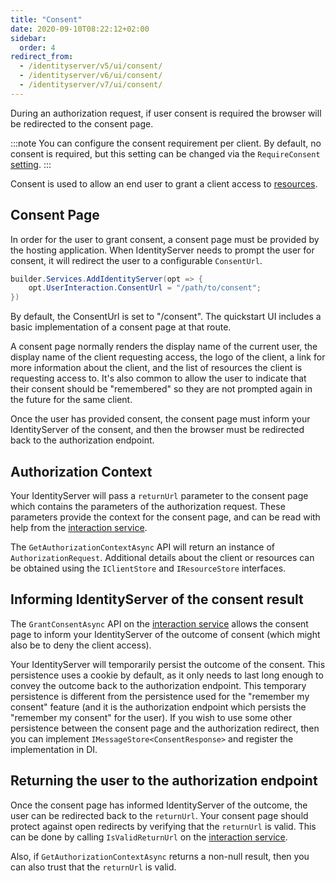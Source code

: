 ```yaml
---
title: "Consent"
date: 2020-09-10T08:22:12+02:00
sidebar:
  order: 4
redirect_from:
  - /identityserver/v5/ui/consent/
  - /identityserver/v6/ui/consent/
  - /identityserver/v7/ui/consent/
---
```


During an authorization request, if user consent is required the browser will be redirected to the consent page.

:::note
You can configure the consent requirement per client. By default, no consent is required, but this setting can be changed via the `RequireConsent` [setting](/identityserver/v7/reference/models/client#consent-screen).
:::

Consent is used to allow an end user to grant a client access to [resources](/identityserver/v7/fundamentals/resources).

## Consent Page
In order for the user to grant consent, a consent page must be provided by the
hosting application. When IdentityServer needs to prompt the
user for consent, it will redirect the user to a configurable `ConsentUrl`. 
```csharp
builder.Services.AddIdentityServer(opt => {
    opt.UserInteraction.ConsentUrl = "/path/to/consent";
})
```
By default, the ConsentUrl is set to "/consent".  The quickstart UI includes a
basic implementation of a consent page at that route.

A consent page normally renders the display name of the current user, 
the display name of the client requesting access, 
the logo of the client, 
a link for more information about the client, 
and the list of resources the client is requesting access to.
It's also common to allow the user to indicate that their consent should be "remembered" so they are not prompted again in the future for the same client.

Once the user has provided consent, the consent page must inform your IdentityServer of the consent, and then the browser must be redirected back to the authorization endpoint. 

## Authorization Context
Your IdentityServer will pass a `returnUrl` parameter to the consent page which contains the parameters of the authorization request.
These parameters provide the context for the consent page, and can be read with help from the [interaction service](/identityserver/v7/reference/services/interaction_service).

The `GetAuthorizationContextAsync` API will return an instance of `AuthorizationRequest`. Additional details about the client or resources can be obtained using the `IClientStore` and `IResourceStore` interfaces. 

## Informing IdentityServer of the consent result
The `GrantConsentAsync` API on the [interaction service](/identityserver/v7/reference/services/interaction_service) allows the consent page to inform your IdentityServer of the outcome of consent (which might also be to deny the client access).

Your IdentityServer will temporarily persist the outcome of the consent.
This persistence uses a cookie by default, as it only needs to last long enough to convey the outcome back to the authorization endpoint.
This temporary persistence is different from the persistence used for the "remember my consent" feature (and it is the authorization endpoint which persists the "remember my consent" for the user).
If you wish to use some other persistence between the consent page and the authorization redirect, then you can implement `IMessageStore<ConsentResponse>` and register the implementation in DI.

## Returning the user to the authorization endpoint
Once the consent page has informed IdentityServer of the outcome, the user can be redirected back to the `returnUrl`. 
Your consent page should protect against open redirects by verifying that the `returnUrl` is valid.
This can be done by calling `IsValidReturnUrl` on the [interaction service](/identityserver/v7/reference/services/interaction_service).

Also, if `GetAuthorizationContextAsync` returns a non-null result, then you can also trust that the `returnUrl` is valid.




